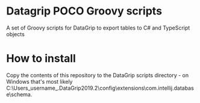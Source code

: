# Datagrip POCO Groovy scripts
A set of Groovy scripts for DataGrip to export tables to C# and TypeScript objects

# How to install
Copy the contents of this repository to the DataGrip scripts directory - on Windows that's most likely C:\Users\_username_\.DataGrip2019.2\config\extensions\com.intellij.database\schema.